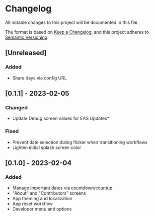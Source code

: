 # Changelog

All notable changes to this project will be documented in this file.

The format is based on [Keep a Changelog](https://keepachangelog.com/en/1.0.0/),
and this project adheres to [Semantic Versioning](https://semver.org/spec/v2.0.0.html).

## [Unreleased]

### Added

- Share days via config URL

## [0.1.1] - 2023-02-05

### Changed

- Update Debug screen values for EAS Updates*

### Fixed

- Prevent date selection dialog flicker when transitioning workflows
- Lighten initial splash screen color

## [0.1.0] - 2023-02-04

### Added

- Manage important dates via countdown/countup
- "About" and "Contributors" screens
- App theming and localization
- App reset workflow
- Developer menu and options
